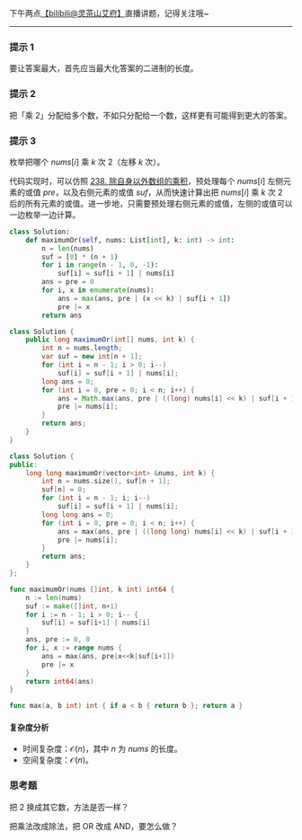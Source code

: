 下午两点[【biIibiIi@灵茶山艾府】](https://space.bilibili.com/206214)直播讲题，记得关注哦~

---

### 提示 1

要让答案最大，首先应当最大化答案的二进制的长度。

### 提示 2

把「乘 $2$」分配给多个数，不如只分配给一个数，这样更有可能得到更大的答案。

### 提示 3

枚举把哪个 $\textit{nums}[i]$ 乘 $k$ 次 $2$（左移 $k$ 次）。

代码实现时，可以仿照 [238. 除自身以外数组的乘积](https://leetcode.cn/problems/product-of-array-except-self/)，预处理每个 $\textit{nums}[i]$ 左侧元素的或值 $\textit{pre}$，以及右侧元素的或值 $\textit{suf}$，从而快速计算出把 $\textit{nums}[i]$ 乘 $k$ 次 $2$ 后的所有元素的或值。进一步地，只需要预处理右侧元素的或值，左侧的或值可以一边枚举一边计算。

```py [sol1-Python3]
class Solution:
    def maximumOr(self, nums: List[int], k: int) -> int:
        n = len(nums)
        suf = [0] * (n + 1)
        for i in range(n - 1, 0, -1):
            suf[i] = suf[i + 1] | nums[i]
        ans = pre = 0
        for i, x in enumerate(nums):
            ans = max(ans, pre | (x << k) | suf[i + 1])
            pre |= x
        return ans
```

```java [sol1-Java]
class Solution {
    public long maximumOr(int[] nums, int k) {
        int n = nums.length;
        var suf = new int[n + 1];
        for (int i = n - 1; i > 0; i--)
            suf[i] = suf[i + 1] | nums[i];
        long ans = 0;
        for (int i = 0, pre = 0; i < n; i++) {
            ans = Math.max(ans, pre | ((long) nums[i] << k) | suf[i + 1]);
            pre |= nums[i];
        }
        return ans;
    }
}
```

```cpp [sol1-C++]
class Solution {
public:
    long long maximumOr(vector<int> &nums, int k) {
        int n = nums.size(), suf[n + 1];
        suf[n] = 0;
        for (int i = n - 1; i; i--)
            suf[i] = suf[i + 1] | nums[i];
        long long ans = 0;
        for (int i = 0, pre = 0; i < n; i++) {
            ans = max(ans, pre | ((long long) nums[i] << k) | suf[i + 1]);
            pre |= nums[i];
        }
        return ans;
    }
};
```

```go [sol1-Go]
func maximumOr(nums []int, k int) int64 {
	n := len(nums)
	suf := make([]int, n+1)
	for i := n - 1; i > 0; i-- {
		suf[i] = suf[i+1] | nums[i]
	}
	ans, pre := 0, 0
	for i, x := range nums {
		ans = max(ans, pre|x<<k|suf[i+1])
		pre |= x
	}
	return int64(ans)
}

func max(a, b int) int { if a < b { return b }; return a }
```

#### 复杂度分析

- 时间复杂度：$\mathcal{O}(n)$，其中 $n$ 为 $\textit{nums}$ 的长度。
- 空间复杂度：$\mathcal{O}(n)$。

### 思考题

把 $2$ 换成其它数，方法是否一样？

把乘法改成除法，把 OR 改成 AND，要怎么做？
